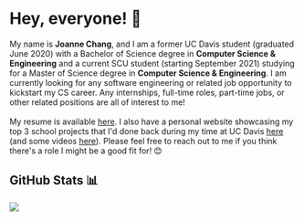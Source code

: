 <!-- Ask me about my fandom side projects... ;) -->

# Hey, everyone! 👋

My name is **Joanne Chang**, and I am a former UC Davis student (graduated June 2020) with a Bachelor of Science degree in **Computer Science & Engineering** and a current SCU student (starting September 2021) studying for a Master of Science degree in **Computer Science & Engineering**. 
I am currently looking for any software engineering or related job opportunity to kickstart my CS career. Any internships, full-time roles, part-time jobs, or other related positions are all of interest to me!
<br><br>
My resume is available [here](https://joanne-chang.github.io/pages/resume.html). 
I also have a personal website showcasing my top 3 school projects that I'd done back during my time at UC Davis [here](http://joanne-chang.github.io) (and some videos [here](https://www.youtube.com/channel/UCrWRABSwA-9elv1FGKiAJpg)). 
Please feel free to reach out to me if you think there's a role I might be a good fit for! 😊

## GitHub Stats 📊
<img src="https://github-readme-stats.vercel.app/api?username=joanne-chang&&show_icons=true&title_color=ffffff&icon_color=bb2acf&text_color=daf7dc&bg_color=151515">
